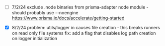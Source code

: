 - [ ] 7/2/24 exclude .node binaries from prisma-adapter node module - should probably use --noengine https://www.prisma.io/docs/accelerate/getting-started

- [x] 8/2/24 problem: utils/logger in causes file creation - this breaks runners on read only file systems fix: add a flag that disables log path creation on logger initialization
